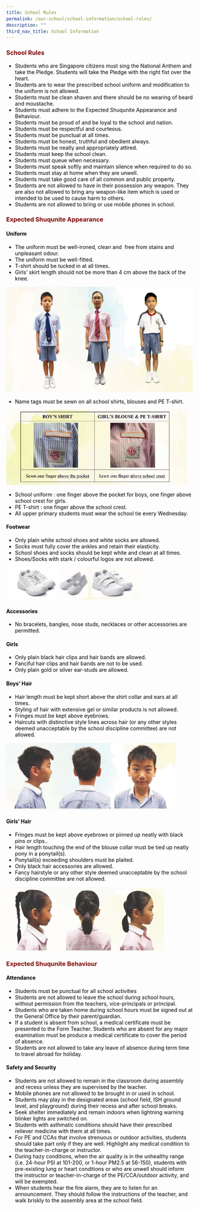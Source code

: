```yaml
---
title: School Rules
permalink: /our-school/school-information/school-rules/
description: ""
third_nav_title: School Information
---
```


<h3><strong><span style="color: #800000;">School Rules</span></strong></h3>
<ul>
<li><span style="color: #000000;">Students who are Singapore citizens must sing the National Anthem and take the Pledge. Students will take the Pledge with the right fist over the heart.</span></li>
<li><span style="color: #000000;">Students are to wear the prescribed school uniform and modification to the uniform is not allowed.</span></li>
<li><span style="color: #000000;">Students must be clean shaven and there should be no wearing of beard and moustache.</span></li>
<li><span style="color: #000000;">Students must adhere to the Expected Shuqunite Appearance and Behaviour.</span></li>
<li><span style="color: #000000;">Students must be proud of and be loyal to the school and nation.&nbsp;</span></li>
<li><span style="color: #000000;">Students must be respectful and courteous.</span></li>
<li><span style="color: #000000;">Students must be punctual at all times.</span></li>
<li><span style="color: #000000;">Students must be honest, truthful and obedient always.</span></li>
<li><span style="color: #000000;">Students must be neatly and appropriately attired.</span></li>
<li><span style="color: #000000;">Students must keep the school clean.</span></li>
<li><span style="color: #000000;">Students must queue when necessary.</span></li>
<li><span style="color: #000000;">Students must speak softly and maintain silence when required to do so.</span></li>
<li><span style="color: #000000;">Students must stay at home when they are unwell.</span></li>
<li><span style="color: #000000;">Students must take good care of all common and public property.</span></li>
<li><span style="color: #000000;">Students are not allowed to have in their possession any weapon. They are also not allowed to bring any weapon-like item which is used or intended to be used to cause harm to others.</span></li>
<li><span style="color: #000000;">Students are not allowed to bring or use mobile phones in school.</span></li>
</ul>
<h3><strong><span style="color: #800000;">Expected Shuqunite Appearance</span></strong></h3>
<h4><span style="color: #000000;"><strong>Uniform</strong></span></h4>
<ul>
<li><span style="color: #000000;">The uniform must be well-ironed, clean and &nbsp;free from stains and unpleasant odour.</span></li>
<li><span style="color: #000000;">The uniform must be well-fitted.</span></li>
<li><span style="color: #000000;">T-shirt should be tucked in at all times.</span></li>
<li><span style="color: #000000;">Girls&rsquo; skirt length should not be more than 4 cm above the back of the knee.</span></li>
</ul>

![](/images/uniform.jpg)
<ul>
<li><span style="color: #000000;">Name tags must be sewn on all school shirts, blouses and PE T-shirt.</span></li>
</ul>

![](/images/name-tag.jpg)
<ul>
<li><span style="color: #000000;">School uniform : one finger above the pocket for boys, one&nbsp;finger above school crest for girls.</span></li>
<li><span style="color: #000000;">PE T-shirt : one finger above the school crest.</span></li>
<li><span style="color: #000000;">All&nbsp;upper primary students must wear the school tie every Wednesday.</span></li>
</ul>
<h4><span style="color: #000000;"><strong>Footwear</strong></span></h4>
<ul>
<li><span style="color: #000000;">Only plain white school shoes and&nbsp;white socks are allowed.</span></li>
<li><span style="color: #000000;">Socks must fully cover the ankles and retain their elasticity.</span></li>
<li><span style="color: #000000;">School shoes and socks should be kept white and clean at all times.</span></li>
<li><span style="color: #000000;">Shoes/Socks with stark / colourful logos are not allowed.</span></li>
</ul>

![](/images/shoe.jpg)
<h4><span style="color: #000000;"><strong>Accessories</strong></span></h4>
<ul>
<li><span style="color: #000000;">No bracelets, bangles, nose studs,&nbsp;necklaces or other accessories are permitted.</span></li>
</ul>
<h4><span style="color: #000000;"><strong>Girls</strong></span></h4>
<ul>
<li><span style="color: #000000;">Only plain black hair clips and hair bands are allowed.</span></li>
<li><span style="color: #000000;">Fanciful hair clips and hair bands are not to be used.</span></li>
<li><span style="color: #000000;">Only plain gold or silver ear-studs are allowed.</span></li>
</ul>
<h4><span style="color: #000000;"><strong>Boys&rsquo; Hair</strong></span></h4>
<ul>
<li><span style="color: #000000;">Hair length must be kept short above&nbsp;the shirt collar and ears at all times.</span></li>
<li><span style="color: #000000;">Styling of hair with extensive gel or similar products is not allowed.</span></li>
<li><span style="color: #000000;">Fringes must be kept above eyebrows.</span></li>
<li><span style="color: #000000;">Haircuts with distinctive style lines across hair (or any other styles deemed unacceptable by the school discipline committee) are not allowed.</span></li>
</ul>

![](/images/boy-hair.jpg)
<h4><span style="color: #000000;"><strong>Girls&rsquo; Hair</strong></span></h4>
<ul>
<li><span style="color: #000000;">Fringes must&nbsp;be kept above eyebrows or&nbsp;pinned up neatly with black pins or clips..</span></li>
<li><span style="color: #000000;">Hair length touching the end of the blouse collar must be tied up neatly pony in a ponytail(s).</span></li>
<li><span style="color: #000000;">Ponytail(s) exceeding shoulders must be plaited.</span></li>
<li><span style="color: #000000;">Only black hair accessories are allowed.</span></li>
<li><span style="color: #000000;">Fancy hairstyle or any other style deemed unacceptable by the school discipline committee are not allowed.</span></li>
</ul>

![](/images/girl-hair.jpg)
<h3><strong><span style="color: #800000;">Expected Shuqunite Behaviour</span></strong></h3>

<h4><span style="color: #000000;"><strong>Attendance</strong></span></h4>
<ul>
<li><span style="color: #000000;">Students must be punctual for all school activities</span></li>
<li><span style="color: #000000;">Students are not allowed to leave the school during school hours, without permission from the teachers, vice-principals or principal.</span></li>
<li><span style="color: #000000;">Students who are taken home during school hours must be signed out at the General Office by their parent/guardian.</span></li>
<li><span style="color: #000000;">If a student is absent from school, a medical certificate must be presented to the Form Teacher. Students who are absent for any major examination must be produce a medical certificate to cover the period of absence.</span></li>
<li><span style="color: #000000;">Students are not allowed to take any leave of absence during term time to travel abroad for holiday.</span></li>
</ul>
<h4><span style="color: #000000;"><strong>Safety and Security</strong></span></h4>
<ul>
<li><span style="color: #000000;">Students are not allowed to remain in the classroom during assembly and recess&nbsp;unless they are supervised by the teacher.</span></li>
<li><span style="color: #000000;">Mobile phones are not allowed to be brought in or used in school.</span></li>
<li><span style="color: #000000;">Students&nbsp;may play in the designated areas (school field, ISH ground level,&nbsp;and playground) during their recess and after school breaks.</span></li>
<li><span style="color: #000000;">Seek shelter immediately and remain indoors when lightning warning blinker&nbsp;lights are switched on.</span></li>
<li><span style="color: #000000;">Students with asthmatic conditions should have their prescribed reliever&nbsp;medicine with them at all times.</span></li>
<li><span style="color: #000000;">For PE and CCAs that involve strenuous or outdoor activities, students should&nbsp;take part only if they are well. Highlight any medical condition to the teacher-in-charge or instructor.&nbsp;</span></li>
<li><span style="color: #000000;">During hazy conditions, when the air quality is in the unhealthy range (i.e.&nbsp;24-hour PSI at 101-200, or 1-hour PM2.5 at 56-150), students with pre-existing&nbsp;lung or heart conditions or who are unwell should inform the instructor or&nbsp;teacher-in-charge of the PE/CCA/outdoor activity, and will be exempted.</span></li>
<li><span style="color: #000000;">When students hear the fire alarm, they are to listen for an announcement. They&nbsp;should follow the instructions of the teacher, and walk briskly to the assembly&nbsp;area at the school field.</span></li>
</ul>
<p>&nbsp;</p>